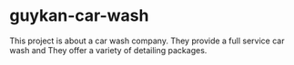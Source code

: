 # guykan-car-wash
This project is about a car wash company. They provide a full service car wash and They offer a variety of detailing packages.

